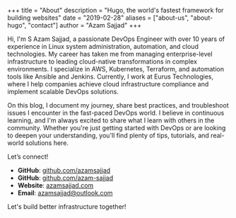 +++
title = "About"
description = "Hugo, the world's fastest framework for building websites"
date = "2019-02-28"
aliases = ["about-us", "about-hugo", "contact"]
author = "Azam Sajjad"
+++

Hi, I'm S Azam Sajjad, a passionate DevOps Engineer with over 10 years of experience in Linux system administration, automation, and cloud technologies. My career has taken me from managing enterprise-level infrastructure to leading cloud-native transformations in complex environments. I specialize in AWS, Kubernetes, Terraform, and automation tools like Ansible and Jenkins. Currently, I work at Eurus Technologies, where I help companies achieve cloud infrastructure compliance and implement scalable DevOps solutions.

On this blog, I document my journey, share best practices, and troubleshoot issues I encounter in the fast-paced DevOps world. I believe in continuous learning, and I'm always excited to share what I learn with others in the community. Whether you're just getting started with DevOps or are looking to deepen your understanding, you'll find plenty of tips, tutorials, and real-world solutions here.

Let’s connect!  
- **GitHub**: [github.com/azamsajjad](https://github.com/azamsajjad)  
- **GitHub**: [github.com/azam-sajjad](https://github.com/azam-sajjad)  
- **Website**: [azamsajjad.com](https://azamsajjad.com)  
- **Email**: [azamsajjad@outlook.com](mailto:azamsajjad@outlook.com)  

Let's build better infrastructure together!
